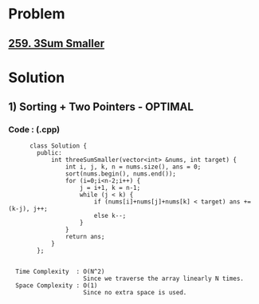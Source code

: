# Problem

## [259. 3Sum Smaller](https://leetcode.com/problems/3sum-smaller/)


# Solution 

## 1) Sorting + Two Pointers - OPTIMAL

      
      
      
   ### Code : (.cpp)
    
          class Solution {
            public:
                int threeSumSmaller(vector<int> &nums, int target) {
                    int i, j, k, n = nums.size(), ans = 0;
                    sort(nums.begin(), nums.end());
                    for (i=0;i<n-2;i++) {
                        j = i+1, k = n-1;
                        while (j < k) {
                            if (nums[i]+nums[j]+nums[k] < target) ans += (k-j), j++;
                            else k--;
                        }
                    }
                    return ans;
                }
            };


      Time Complexity  : O(N^2) 
                         Since we traverse the array linearly N times.
      Space Complexity : O(1)
                         Since no extra space is used.
